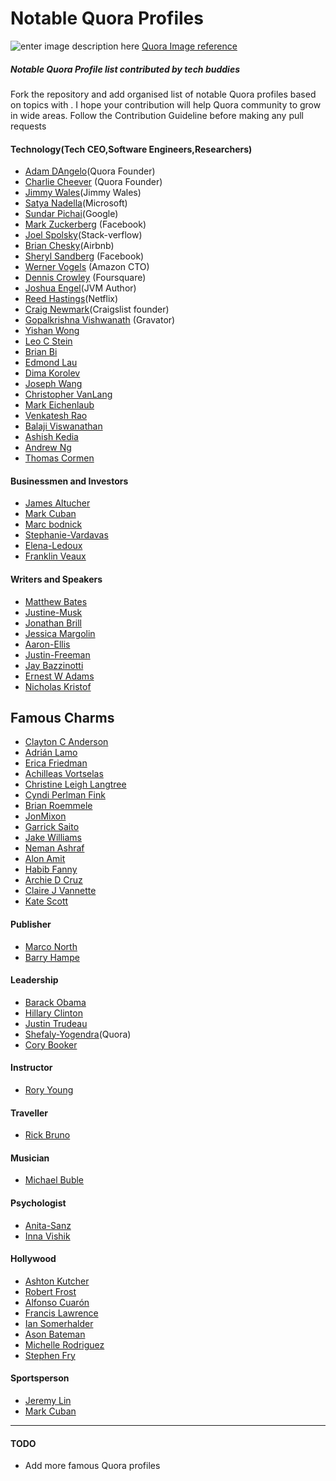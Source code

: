 ﻿# Notable Quora Profiles

![enter image description here](https://typography.guru/uploads/monthly_2015_06/quora.gif.6310a2894724c5ffa0aa61ab17fef40d.gif)
[Quora Image reference](https://typography.guru/uploads/monthly_2015_06/quora.gif.6310a2894724c5ffa0aa61ab17fef40d.gif)


##### Notable Quora Profile list contributed by tech buddies

Fork the repository and add organised list of notable Quora profiles based on topics with .
I hope your contribution will help Quora community to grow in wide areas.
Follow the Contribution Guideline before making any pull requests

#### Technology(Tech CEO,Software Engineers,Researchers)
- [Adam DAngelo](https://www.quora.com/profile/Adam-DAngelo)(Quora Founder) 
- [Charlie Cheever](https://www.quora.com/profile/Charlie-Cheever) (Quora Founder) 
- [Jimmy Wales](https://www.quora.com/profile/Jimmy-Wales#)(Jimmy Wales)
- [Satya Nadella](https://www.quora.com/profile/Satya-Nadella)(Microsoft)
- [Sundar Pichai](https://www.quora.com/profile/Sundar-Pichai)(Google)
- [Mark Zuckerberg](https://www.quora.com/profile/Mark-Zuckerberg) (Facebook)
- [Joel Spolsky](https://www.quora.com/profile/Joel-Spolsky)(Stack-verflow)
- [Brian Chesky](https://www.quora.com/profile/Brian-Chesky)(Airbnb)
- [Sheryl Sandberg](https://www.quora.com/profile/Sheryl-Sandberg) (Facebook)
- [Werner Vogels](https://www.quora.com/profile/Werner-Vogels) (Amazon CTO)
- [Dennis Crowley](https://www.quora.com/profile/Dennis-Crowley-1) (Foursquare)
- [Joshua Engel](https://www.quora.com/profile/Joshua-Engel)(JVM Author)
- [Reed Hastings](https://www.quora.com/profile/Reed-Hastings)(Netflix)
- [Craig Newmark](https://www.quora.com/profile/Craig-Newmark-1)(Craigslist founder)
- [Gopalkrishna Vishwanath](https://www.quora.com/profile/Gopalkrishna-Vishwanath) (Gravator)
- [Yishan Wong](https://www.quora.com/profile/Yishan-Wong)
- [Leo C Stein](https://www.quora.com/profile/Leo-C-Stein)
- [Brian Bi](https://www.quora.com/profile/Brian-Bi)
- [Edmond Lau](https://www.quora.com/profile/Edmond-Lau)
- [Dima Korolev](https://www.quora.com/profile/Dima-Korolev)
- [Joseph Wang](https://www.quora.com/profile/Joseph-Wang-9)
- [Christopher VanLang](https://www.quora.com/profile/Christopher-VanLang)
- [Mark Eichenlaub](https://www.quora.com/profile/Mark-Eichenlaub)
- [Venkatesh Rao](https://www.quora.com/profile/Venkatesh-Rao)
- [Balaji Viswanathan](https://www.quora.com/profile/Balaji-Viswanathan-2)
- [Ashish Kedia](https://www.quora.com/profile/Ashish-Kedia)
- [Andrew Ng](https://www.quora.com/profile/Andrew-Ng)
- [Thomas Cormen](https://www.quora.com/profile/Thomas-Cormen-1)
####  Businessmen and Investors
- [James Altucher](https://www.quora.com/profile/James-Altucher)
- [Mark Cuban](https://www.quora.com/topic/Mark-Cuban-business-person?q=mark+cuban)
- [Marc bodnick](https://www.quora.com/profile/Marc-Bodnick)
- [Stephanie-Vardavas](https://www.quora.com/profile/Stephanie-Vardavas)
- [Elena-Ledoux](https://www.quora.com/profile/Elena-Ledoux)
- [Franklin Veaux](https://www.quora.com/profile/Franklin-Veaux)
#### Writers and Speakers
- [Matthew Bates](https://www.quora.com/profile/Matthew-Bates-27)
- [Justine-Musk](https://www.quora.com/profile/Justine-Musk)
- [Jonathan Brill](https://www.quora.com/profile/Jonathan-Brill)
- [Jessica Margolin](https://www.quora.com/profile/Jessica-Margolin)
- [Aaron-Ellis](https://www.quora.com/profile/Aaron-Ellis)
- [Justin-Freeman](https://www.quora.com/profile/Justin-Freeman)
- [Jay Bazzinotti](https://www.quora.com/profile/Jay-Bazzinotti)
- [Ernest W Adams](https://www.quora.com/profile/Ernest-W-Adams)
- [Nicholas Kristof](https://www.quora.com/profile/Nicholas-Kristof-1)
## Famous Charms 
- [Clayton C Anderson](https://www.quora.com/profile/Clayton-C-Anderson)
- [Adrián Lamo](https://www.quora.com/profile/Adri%C3%A1n-Lamo)
- [Erica Friedman](https://www.quora.com/profile/Erica-Friedman)
- [Achilleas Vortselas](https://www.quora.com/profile/Achilleas-Vortselas)
- [Christine Leigh Langtree](https://www.quora.com/profile/Christine-Leigh-Langtree)
- [Cyndi Perlman Fink](https://www.quora.com/profile/Cyndi-Perlman-Fink)
- [Brian Roemmele](https://www.quora.com/profile/Brian-Roemmele)
- [JonMixon](https://www.quora.com/profile/Jon-Mixon-1)
- [Garrick Saito](https://www.quora.com/profile/Garrick-Saito)
- [Jake Williams](https://www.quora.com/profile/Jake-Williams-65)
- [Neman Ashraf](https://www.quora.com/profile/Neman-Ashraf)
- [Alon Amit](https://www.quora.com/profile/Alon-Amit)
- [Habib Fanny](https://www.quora.com/profile/Habib-Fanny)
- [Archie D Cruz](https://www.quora.com/profile/Archie-D%E2%80%99Cruz)
- [Claire J Vannette](https://www.quora.com/profile/Claire-J-Vannette)
- [Kate Scott](https://www.quora.com/profile/Kate-Scott-6)
#### Publisher
- [Marco North](https://www.quora.com/profile/Marco-North)
- [Barry Hampe](https://www.quora.com/profile/Barry-Hampe)
#### Leadership
- [Barack Obama](https://www.quora.com/profile/Barack-Obama-44)
- [Hillary Clinton](https://www.quora.com/profile/Hillary-Clinton)
- [Justin Trudeau](https://www.quora.com/profile/Justin-Trudeau)
- [Shefaly-Yogendra](https://www.quora.com/profile/Shefaly-Yogendra)(Quora)
- [Cory Booker](https://www.quora.com/profile/Cory-Booker-1)
#### Instructor
- [Rory Young](https://www.quora.com/profile/Rory-Young-1)

#### Traveller
- [Rick Bruno](https://www.quora.com/profile/Rick-Bruno-1)

#### Musician
- [Michael Buble](https://www.quora.com/profile/Michael-Bubl%C3%A9-1)
#### Psychologist
- [Anita-Sanz](https://www.quora.com/profile/Anita-Sanz)
- [Inna Vishik](https://www.quora.com/profile/Inna-Vishik)

#### Hollywood
- [Ashton Kutcher](https://www.quora.com/profile/Ashton-Kutcher)
- [Robert Frost](https://www.quora.com/profile/Robert-Frost-1#)
- [Alfonso Cuarón](https://www.quora.com/profile/Alfonso-Cuar%C3%B3n-1)
- [Francis Lawrence](https://www.quora.com/profile/Francis-Lawrence-2)
- [Ian Somerhalder](https://www.quora.com/profile/Ian-Somerhalder-2)
- [Ason Bateman](https://www.quora.com/profile/Jason-Bateman-4)
- [Michelle Rodriguez](https://www.quora.com/profile/Michelle-Rodriguez-28)
- [Stephen Fry](https://www.quora.com/profile/Stephen-Fry-1)
#### Sportsperson
- [Jeremy Lin](https://www.quora.com/profile/Jeremy-Lin-14)
- [Mark Cuban](https://www.quora.com/profile/Mark-Cuban-1)


----------
#### TODO
- Add more famous Quora profiles

